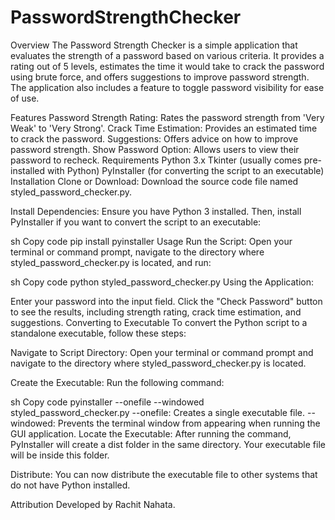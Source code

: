 # PasswordStrengthChecker
Overview
The Password Strength Checker is a simple application that evaluates the strength of a password based on various criteria. It provides a rating out of 5 levels, estimates the time it would take to crack the password using brute force, and offers suggestions to improve password strength. The application also includes a feature to toggle password visibility for ease of use.

Features
Password Strength Rating: Rates the password strength from 'Very Weak' to 'Very Strong'.
Crack Time Estimation: Provides an estimated time to crack the password.
Suggestions: Offers advice on how to improve password strength.
Show Password Option: Allows users to view their password to recheck.
Requirements
Python 3.x
Tkinter (usually comes pre-installed with Python)
PyInstaller (for converting the script to an executable)
Installation
Clone or Download: Download the source code file named styled_password_checker.py.

Install Dependencies:
Ensure you have Python 3 installed. Then, install PyInstaller if you want to convert the script to an executable:

sh
Copy code
pip install pyinstaller
Usage
Run the Script:
Open your terminal or command prompt, navigate to the directory where styled_password_checker.py is located, and run:

sh
Copy code
python styled_password_checker.py
Using the Application:

Enter your password into the input field.
Click the "Check Password" button to see the results, including strength rating, crack time estimation, and suggestions.
Converting to Executable
To convert the Python script to a standalone executable, follow these steps:

Navigate to Script Directory:
Open your terminal or command prompt and navigate to the directory where styled_password_checker.py is located.

Create the Executable:
Run the following command:

sh
Copy code
pyinstaller --onefile --windowed styled_password_checker.py
--onefile: Creates a single executable file.
--windowed: Prevents the terminal window from appearing when running the GUI application.
Locate the Executable:
After running the command, PyInstaller will create a dist folder in the same directory. Your executable file will be inside this folder.

Distribute:
You can now distribute the executable file to other systems that do not have Python installed.

Attribution
Developed by Rachit Nahata.

